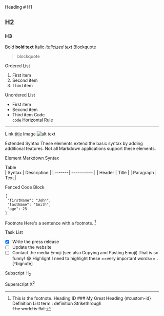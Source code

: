Heading # H1
## H2
### H3
Bold    **bold text**
Italic  *italicized text*
Blockquote  
> blockquote

Ordered List    
1. First item
2. Second item
3. Third item

Unordered List  
- First item
- Second item
- Third item
Code   
 `code`
Horizontal Rule 
---
Link    [title](https://www.example.com)
Image   ![alt text](image.jpg)

Extended Syntax
These elements extend the basic syntax by adding additional features. Not all Markdown applications support these elements.

Element Markdown Syntax

Table   
| Syntax | Description |
| -------| ----------- |
| Header | Title |
| Paragraph | Text |

Fenced Code Block  
 ```
{
  "firstName": "John",
  "lastName": "Smith",
  "age": 25
}
```
Footnote    Here's a sentence with a footnote. [^1]

[^1]: This is the footnote.
Heading ID  ### My Great Heading {#custom-id}
Definition List term
: definition
Strikethrough   
~~The world is flat.~~

Task List  
- [x] Write the press release
- [ ] Update the website
- [ ] Contact the media
Emoji
(see also Copying and Pasting Emoji)    That is so funny! :joy:
Highlight   I need to highlight these ==very important words== . [^bignote]

Subscript   H<sub>2</sub>

Superscript X<sup>2</sup>